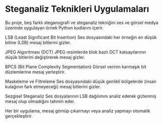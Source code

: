 # Steganaliz Teknikleri Uygulamaları

Bu proje, beş farklı steganografi ve steganaliz tekniğini ses ve görsel medya üzerinde uygulayan örnek Python kodlarını içerir.

LSB (Least Significant Bit Insertion)
Ses dosyasındaki her örneğin en düşük bitine (LSB) mesaj bitlerini gizler.


JPEG Algoritması (DCT)
JPEG resimlerde blok bazlı DCT katsayılarının düşük bitlerini değiştirerek mesaj gizler.


BPCS (Bit Plane Complexity Segmentation)
Görsel verinin karmaşık bit düzlemlerine mesaj yerleştirir.


Maskeleme ve Filtreleme
Ses dosyasındaki düşük genlikli bölgelerde (insan kulağının fark etmeyeceği) mesaj bitlerini gizler.


Sezgisel Steganaliz
Ses dosyalarının LSB dağılımını analiz ederek gizlenmiş mesaj olup olmadığını tahmin eder.


Her bir uygulama, mesaj gömüp çıkarmayı veya analiz yapmayı otomatik gerçekleştirir.  


